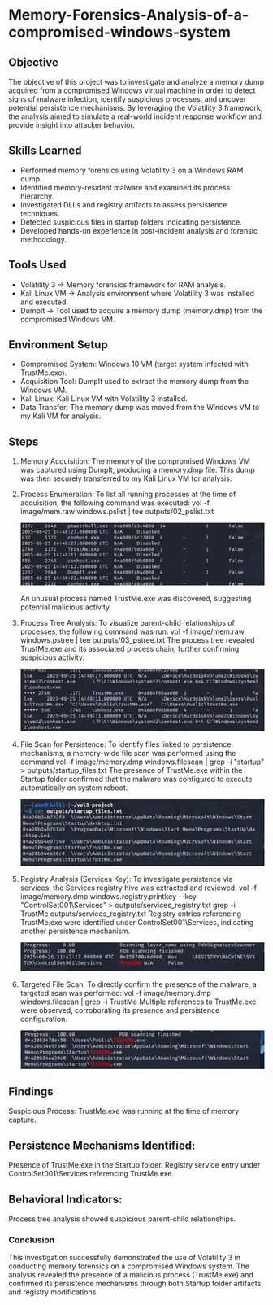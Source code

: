 # Memory-Forensics-Analysis-of-a-compromised-windows-system

## Objective
The objective of this project was to investigate and analyze a memory dump acquired from a compromised Windows virtual machine in order to detect signs of malware infection, identify suspicious processes, and uncover potential persistence mechanisms. By leveraging the Volatility 3 framework, the analysis aimed to simulate a real-world incident response workflow and provide insight into attacker behavior.

## Skills Learned
- Performed memory forensics using Volatility 3 on a Windows RAM dump.
- Identified memory-resident malware and examined its process hierarchy.
- Investigated DLLs and registry artifacts to assess persistence techniques.
- Detected suspicious files in startup folders indicating persistence.
- Developed hands-on experience in post-incident analysis and forensic methodology.

## Tools Used
- Volatility 3 → Memory forensics framework for RAM analysis.
- Kali Linux VM → Analysis environment where Volatility 3 was installed and executed.
- DumpIt → Tool used to acquire a memory dump (memory.dmp) from the compromised Windows VM.


## Environment Setup
- Compromised System: Windows 10 VM (target system infected with TrustMe.exe).
- Acquisition Tool: DumpIt used to extract the memory dump from the Windows VM.
- Kali Linux: Kali Linux VM with Volatility 3 installed.
- Data Transfer: The memory dump was moved from the Windows VM to my Kali VM for analysis.

## Steps
1. Memory Acquisition:
The memory of the compromised Windows VM was captured using DumpIt, producing a memory.dmp file. This dump was then securely transferred to my Kali Linux VM for analysis.
2. Process Enumeration:
To list all running processes at the time of acquisition, the following command was executed:
vol -f image/mem.raw windows.pslist | tee outputs/02_pslist.txt

    ![Create User](image1.png)

    An unusual process named TrustMe.exe was discovered, suggesting potential malicious activity.

3. Process Tree Analysis:
To visualize parent-child relationships of processes, the following command was run:
vol -f image/mem.raw windows.pstree | tee outputs/03_pstree.txt
The process tree revealed TrustMe.exe and its associated process chain, further confirming suspicious activity.

    ![Create User](image2.png)

4. File Scan for Persistence:
To identify files linked to persistence mechanisms, a memory-wide file scan was performed using the command
vol -f image/memory.dmp windows.filescan | grep -i "startup" > outputs/startup_files.txt
The presence of TrustMe.exe within the Startup folder confirmed that the malware was configured to execute automatically on system reboot.

    ![Create User](image3.png)

5. Registry Analysis (Services Key):
To investigate persistence via services, the Services registry hive was extracted and reviewed:
vol -f image/memory.dmp windows.registry.printkey --key "ControlSet001\Services" > outputs/services_registry.txt
grep -i TrustMe outputs/services_registry.txt
Registry entries referencing TrustMe.exe were identified under ControlSet001\Services, indicating another persistence mechanism.

     ![Create User](image4.png)

6. Targeted File Scan:
To directly confirm the presence of the malware, a targeted scan was performed:
vol -f image/memory.dmp windows.filescan | grep -i TrustMe
Multiple references to TrustMe.exe were observed, corroborating its presence and persistence configuration.

    ![Create User](image5.png)

## Findings
Suspicious Process: TrustMe.exe was running at the time of memory capture.

## Persistence Mechanisms Identified:
Presence of TrustMe.exe in the Startup folder.
Registry service entry under ControlSet001\Services referencing TrustMe.exe.

## Behavioral Indicators:
Process tree analysis showed suspicious parent-child relationships.

### Conclusion
This investigation successfully demonstrated the use of Volatility 3 in conducting memory forensics on a compromised Windows system. The analysis revealed the presence of a malicious process (TrustMe.exe) and confirmed its persistence mechanisms through both Startup folder artifacts and registry modifications.
